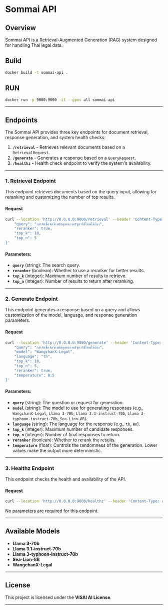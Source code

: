 
# Sommai API

## Overview

Sommai API is a Retrieval-Augmented Generation (RAG) system designed for handling Thai legal data.

## Build

```sh
docker build -t sommai-api .
```

## RUN

```sh
docker run -p 9000:9000 -it --gpus all sommai-api
```

---

## Endpoints

The Sommai API provides three key endpoints for document retrieval, response generation, and system health checks:

1. **`/retrieval`** - Retrieves relevant documents based on a `RetrievalRequest`.
2. **`/generate`** - Generates a response based on a `QueryRequest`.
3. **`/healthz`** - Health check endpoint to verify the system's availability.

---

### 1. Retrieval Endpoint

This endpoint retrieves documents based on the query input, allowing for reranking and customizing the number of top results.

#### Request
```bash
curl --location 'http://0.0.0.0:9000/retrieval' --header 'Content-Type: application/json' --data '{
    "query": "การจัดซื้อจัดจ้างพัสดุของภาครัฐทำวิธีไหนได้บ้าง",
    "reranker": true,
    "top_k": 10,
    "top_n": 5
}'
```

#### Parameters:
- **`query`** (string): The search query.
- **`reranker`** (boolean): Whether to use a reranker for better results.
- **`top_k`** (integer): Maximum number of results to retrieve.
- **`top_n`** (integer): Number of results to return after reranking.

---

### 2. Generate Endpoint

This endpoint generates a response based on a query and allows customization of the model, language, and response generation parameters.

#### Request
```bash
curl --location 'http://0.0.0.0:9000/generate' --header 'Content-Type: application/json' --data '{
    "query": "การจัดซื้อจัดจ้างพัสดุของภาครัฐทำวิธีไหนได้บ้าง",
    "model": "WangchanX-Legal",
    "language": "th",
    "top_k": 10,
    "top_n": 5,
    "reranker": true,
    "temperature": 0.5
}'
```

#### Parameters:
- **`query`** (string): The question or request for generation.
- **`model`** (string): The model to use for generating responses (e.g., `WangchanX-Legal`, `Llama 3-70b`, `Llama 3.1-instruct-70b`, `Llama 3-typhoon-instruct-70b`, `Sea-Lion-8B`).
- **`language`** (string): The language for the response (e.g., `th`, `en`).
- **`top_k`** (integer): Maximum number of candidate responses.
- **`top_n`** (integer): Number of final responses to return.
- **`reranker`** (boolean): Whether to rerank the results.
- **`temperature`** (float): Controls the randomness of the generation. Lower values make the output more deterministic.

---

### 3. Healthz Endpoint

This endpoint checks the health and availability of the API.

#### Request
```bash
curl --location 'http://0.0.0.0:9000/healthz' --header 'Content-Type: application/json'
```

No parameters are required for this endpoint.

---

## Available Models

- **Llama 3-70b**
- **Llama 3.1-instruct-70b**
- **Llama 3-typhoon-instruct-70b**
- **Sea-Lion-8B**
- **WangchanX-Legal**

---

## License

This project is licensed under the **VISAI AI License**.

---
